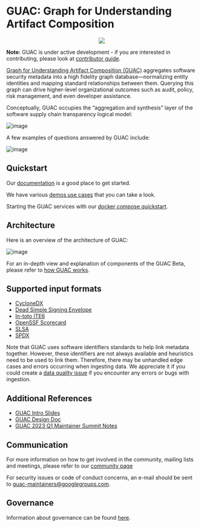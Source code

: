 # GUAC: Graph for Understanding Artifact Composition

<p align="center">
  <img src="https://user-images.githubusercontent.com/3060102/204297133-9bf702c6-b4e2-46df-a029-42b5060b19a4.png">
</p>

**Note:** GUAC is under active development - if you are interested in
contributing, please look at [contributor guide](CONTRIBUTING.md).

[Graph for Understanding Artifact Composition (GUAC)](https://guac.sh/)
aggregates software security metadata into a high fidelity graph
database—normalizing entity identities and mapping standard relationships
between them. Querying this graph can drive higher-level organizational outcomes
such as audit, policy, risk management, and even developer assistance.

Conceptually, GUAC occupies the “aggregation and synthesis” layer of the
software supply chain transparency logical model:

![image](https://user-images.githubusercontent.com/3060102/196563695-a1cdc8bd-9946-482f-873a-937bf75891dc.png)

A few examples of questions answered by GUAC include:

![image](https://user-images.githubusercontent.com/3060102/182689788-70acefc1-6d69-4972-abbf-3e60c0d4c014.png)

## Quickstart

Our [documentation](https://docs.guac.sh/) is a good place to get started.

We have various [demos use cases](https://docs.guac.sh/guac-use-cases/) that you
can take a look.

Starting the GUAC services with our
[docker compose quickstart](https://docs.guac.sh/setup/).

## Architecture

Here is an overview of the architecture of GUAC:

![image](https://user-images.githubusercontent.com/3060102/235186368-995784eb-7ef2-43e6-b560-17d6014553ca.png)

For an in-depth view and explanation of components of the GUAC Beta, please
refer to [how GUAC works](https://docs.guac.sh/how-guac-works/).

## Supported input formats

- [CycloneDX](https://github.com/CycloneDX/specification)
- [Dead Simple Signing Envelope](https://github.com/secure-systems-lab/dsse)
- [In-toto ITE6](https://github.com/in-toto/attestation)
- [OpenSSF Scorecard](https://github.com/ossf/scorecard)
- [SLSA](https://github.com/slsa-framework/slsa)
- [SPDX](https://spdx.dev/specifications/)

Note that GUAC uses software identifiers standards to help link metadata
together. However, these identifiers are not always available and heuristics
need to be used to link them. Therefore, there may be unhandled edge cases and
errors occurring when ingesting data. We appreciate it if you could create a
[data quality issue](https://github.com/guacsec/guac/issues/new?assignees=&labels=bug%2C+data-sources%2C+data-quality&projects=&template=bug_report_ingestion.md&title=%5Bingestion%2Fdata-quality+issue%5D+FILL+THIS+IN)
if you encounter any errors or bugs with ingestion.

## Additional References

- [GUAC Intro Slides](https://docs.google.com/presentation/d/1WF4dsJiwR6URWPgn1aiHAE3iLVl-oGP4SJRWFpcOlao/edit#slide=id.p)
- [GUAC Design Doc](https://docs.google.com/document/d/1N5x0HErb-kmCPgG9M8TwBEOGIVU54clqp_X4KhtNJI8/edit)
- [GUAC 2023 Q1 Maintainer Summit Notes](https://docs.google.com/document/d/15Kb3I3SWhq-9_R7WYhSjsIxn_FykYgPyFlQWlLgF4fA/edit)

## Communication

For more information on how to get involved in the community, mailing lists and
meetings, please refer to our [community page](https://guac.sh/community/)

For security issues or code of conduct concerns, an e-mail should be sent to
guac-maintainers@googlegroups.com.

## Governance

Information about governance can be found [here](GOVERNANCE.md).
